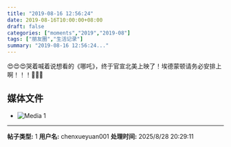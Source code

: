 ```yaml
---
title: "2019-08-16 12:56:24"
date: 2019-08-16T10:00:00+08:00
draft: false
categories: ["moments","2019","2019-08"]
tags: ["朋友圈","生活记录"]
summary: "2019-08-16 12:56:24..."
---
```


😍😍😍哭着喊着说想看的《哪吒》，终于官宣北美上映了！埃德蒙顿请务必安排上啊！！！🙏🙏🙏

## 媒体文件

- ![Media 1](/Moments/photos/2019-08-16/201908161256240.jpg)

---

**帖子类型:** 1
**用户名:** chenxueyuan001
**处理时间:** 2025/8/28 20:29:11